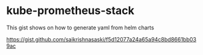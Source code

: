 # kube-prometheus-stack

This gist shows on how to generate yaml from helm charts

https://gist.github.com/saikrishnasaski/f5d12077a24a65a94c8bd8661bb039ac
